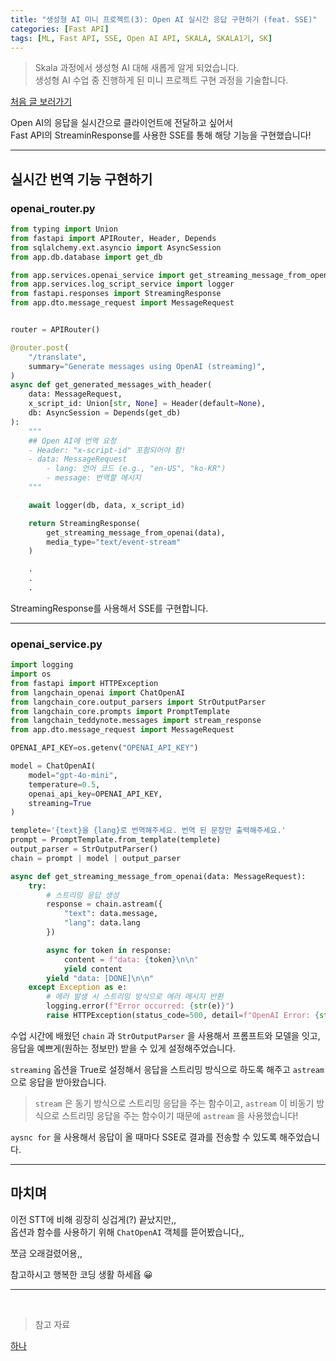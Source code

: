 ```yaml
---
title: "생성형 AI 미니 프로젝트(3): Open AI 실시간 응답 구현하기 (feat. SSE)"
categories: [Fast API]
tags: [ML, Fast API, SSE, Open AI API, SKALA, SKALA1기, SK]
---
```


> Skala 과정에서 생성형 AI 대해 새롭게 알게 되었습니다.<br>
> 생성형 AI 수업 중 진행하게 된 미니 프로젝트 구현 과정을 기술합니다.

[처음 글 보러가기](<https://sermadl.github.io/posts/ml-project(1)/>)

Open AI의 응답을 실시간으로 클라이언트에 전달하고 싶어서<br>
Fast API의 StreaminResponse를 사용한 SSE를 통해 해당 기능을 구현했습니다!<br>

<hr>

## 실시간 번역 기능 구현하기

### openai_router.py

```python
from typing import Union
from fastapi import APIRouter, Header, Depends
from sqlalchemy.ext.asyncio import AsyncSession
from app.db.database import get_db

from app.services.openai_service import get_streaming_message_from_openai
from app.services.log_script_service import logger
from fastapi.responses import StreamingResponse
from app.dto.message_request import MessageRequest


router = APIRouter()

@router.post(
    "/translate",
    summary="Generate messages using OpenAI (streaming)",
)
async def get_generated_messages_with_header(
    data: MessageRequest,
    x_script_id: Union[str, None] = Header(default=None),
    db: AsyncSession = Depends(get_db)
):
    """
    ## Open AI에 번역 요청
    - Header: "x-script-id" 포함되어야 함!
    - data: MessageRequest
        - lang: 언어 코드 (e.g., "en-US", "ko-KR")
        - message: 번역할 메시지
    """

    await logger(db, data, x_script_id)

    return StreamingResponse(
        get_streaming_message_from_openai(data),
        media_type="text/event-stream"
    )

    .
    .
    .
```

StreamingResponse를 사용해서 SSE를 구현합니다.<br>

<hr>

### openai_service.py

```python
import logging
import os
from fastapi import HTTPException
from langchain_openai import ChatOpenAI
from langchain_core.output_parsers import StrOutputParser
from langchain_core.prompts import PromptTemplate
from langchain_teddynote.messages import stream_response
from app.dto.message_request import MessageRequest

OPENAI_API_KEY=os.getenv("OPENAI_API_KEY")

model = ChatOpenAI(
    model="gpt-4o-mini",
    temperature=0.5,
    openai_api_key=OPENAI_API_KEY,
    streaming=True
)

templete='{text}을 {lang}로 번역해주세요. 번역 된 문장만 출력해주세요.'
prompt = PromptTemplate.from_template(templete)
output_parser = StrOutputParser()
chain = prompt | model | output_parser

async def get_streaming_message_from_openai(data: MessageRequest):
    try:
        # 스트리밍 응답 생성
        response = chain.astream({
            "text": data.message,
            "lang": data.lang
        })

        async for token in response:
            content = f"data: {token}\n\n"
            yield content
        yield "data: [DONE]\n\n"
    except Exception as e:
        # 에러 발생 시 스트리밍 방식으로 에러 메시지 반환
        logging.error(f"Error occurred: {str(e)}")
        raise HTTPException(status_code=500, detail=f"OpenAI Error: {str(e)}")
```

수업 시간에 배웠던 `chain` 과 `StrOutputParser` 을 사용해서 프롬프트와 모델을 잇고, 응답을 예쁘게(원하는 정보만) 받을 수 있게 설정해주었습니다.<br>

`streaming` 옵션을 True로 설정해서 응답을 스트리밍 방식으로 하도록 해주고 `astream` 으로 응답을 받아왔습니다.<br>

> `stream` 은 동기 방식으로 스트리밍 응답을 주는 함수이고, `astream` 이 비동기 방식으로 스트리밍 응답을 주는 함수이기 때문에 `astream` 을 사용했습니다!

`aysnc for` 을 사용해서 응답이 올 때마다 SSE로 결과를 전송할 수 있도록 해주었습니다.<br>

<hr>

## 마치며

이전 STT에 비해 굉장히 싱겁게(?) 끝났지만,,<br>
옵션과 함수를 사용하기 위해 `ChatOpenAI` 객체를 뜯어봤습니다,,<br>

쪼금 오래걸렸어용,,<br>

참고하시고 행복한 코딩 생활 하세욥 😀

<hr>
<br>

> 참고 자료

[하나](https://python.langchain.com/api_reference/openai/llms/langchain_openai.llms.base.OpenAI.html)
